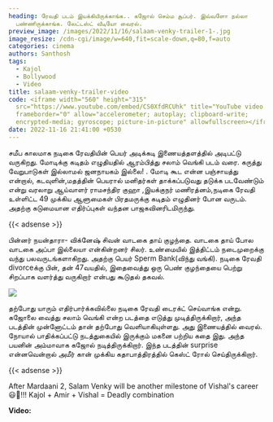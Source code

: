 ```yaml
---
heading: ரேவதி படம் இயக்கியிருக்காங்க.. கஜோல் செம்ம சூப்பர். இவ்வளோ நல்லா
  பண்ணிருக்காங்க. லேட்டஸ்ட் வீடியோ வைரல்.
preview_image: /images/2022/11/16/salaam-venky-trailer-1-.jpg
image_resize: /cdn-cgi/image/w=640,fit=scale-down,q=80,f=auto
categories: cinema
authors: Santhosh
tags:
  - Kajol
  - Bollywood
  - Video
title: salaam-venky-trailer-video
code: <iframe width="560" height="315"
  src="https://www.youtube.com/embed/CS0XfdRCUhk" title="YouTube video player"
  frameborder="0" allow="accelerometer; autoplay; clipboard-write;
  encrypted-media; gyroscope; picture-in-picture" allowfullscreen></iframe>
date: 2022-11-16 21:41:00 +0530
---
```

சமீப காலமாக நடிகை ரேவதியின் பெயர் அடிக்கடி இணையத்தளத்தில் அடிபட்டு வருகிறது. மோடிக்கு கடிதம் எழுதியதில் ஆரம்பித்து சலாம் வெங்கி படம் வரை. கருத்து வேறுபாடுகள் இல்லாமல் ஜனநாயகம் இல்லை! . மோடி கூட என்ன பஞ்சாயத்து என்றால், கடவுளின்,மதத்தின் பெயரால் மனிதர்கள் தாக்கப்படுவது தடுக்க படவேண்டும் என்று வரலாறு ஆய்வாளர் ராமசந்திர குஹா ,இயக்குநர் மணிரத்னம்,நடிகை ரேவதி உள்ளிட்ட 49 முக்கிய ஆளுமைகள் பிரதமருக்கு கடிதம் எழுதினர் போன வருடம். அதற்கு கடுமையான எதிர்ப்புகள் வந்தன பாஜகவினரிடமிருந்து.

{{< adsense >}}

பின்னர் நயன்தாரா- விக்னேஷ் சிவன் வாடகை தாய் குழந்தை. வாடகை தாய் போல வாடகை அப்பா இல்லையா என்கின்றனர் சிலர். உண்மையில் இத்திட்டம் நடைமுறைக்கு வந்து பலவருடங்களாகிறது. அதற்கு பெயர் Sperm Bank(விந்து வங்கி). நடிகை ரேவதி divorceக்கு பின், தன் 47வயதில், இதைவைத்து ஒரு பெண் குழந்தையை பெற்று சிறப்பாக வளர்த்து வருகிறார் என்பது கூடுதல் தகவல். 

![](/images/2022/11/16/salaam-venky-trailer-2-.jpg)

தற்போது யாரும் எதிர்பார்க்கவில்லை நடிகை ரேவதி டைரக்ட் செய்வாங்க என்று. கஜோலை வைத்து சலாம் வெங்கி என்ற படத்தை எடுத்து முடித்திருக்கிறார், அந்த படத்தின் முன்னோட்டம் தான் தற்போது வெளியாகியுள்ளது. அது இணையத்தில் வைரல். நோயால் பாதிக்கப்பட்டு நடத்துகையில் இருக்கும் மகனை பற்றிய கதை இது. அந்த பயனின் அம்மாவாக கஜோல் நடித்திருக்கிறார். இந்த படத்தின் surprise என்னவென்றால் அமீர் கான் முக்கிய கதாபாத்திரத்தில் கெஸ்ட் ரோல் செய்திருக்கிறார்.  

{{< adsense >}}

After Mardaani 2, Salam Venky will be another milestone of Vishal's career 😃🥰!!! 
Kajol + Amir + Vishal = Deadly combination

**Video:**
